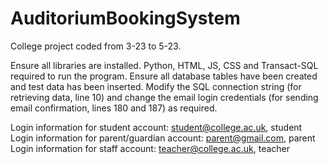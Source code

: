 # AuditoriumBookingSystem
College project coded from 3-23 to 5-23.

Ensure all libraries are installed.
Python, HTML, JS, CSS and Transact-SQL required to run the program.
Ensure all database tables have been created and test data has been inserted.
Modify the SQL connection string (for retrieving data, line 10) and change the email login credentials (for sending email confirmation, lines 180 and 187) as required.

Login information for student account: student@college.ac.uk, student
Login information for parent/guardian account: parent@gmail.com, parent
Login information for staff account: teacher@college.ac.uk, teacher
